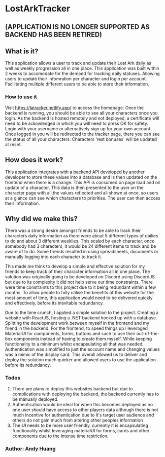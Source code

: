 # LostArkTracker 

## (APPLICATION IS NO LONGER SUPPORTED AS BACKEND HAS BEEN RETIRED)

## What is it?
This application allows a user to track and update their Lost Ark daily as well as weekly progression all in one place. This application was built within 2 weeks to accomodate for the demand for tracking daily statuses. Allowing users to update their infomration per character and login per account. Facilitating multiple different users to be able to store their information.

### How to use it
Visit https://latracker.netlify.app/ to access the homepage. Once the backend is running, you should be able to see all your characters once you login.
As the backend is hosted remotely and not deployed, a certificate will need to be ackowledged in which you will need to press OK for safety. Login with your username or alternatively sign up for your own account. Once logged in you will be redirected to the tracker page, there you can see the status of all your characters. Characters 'rest bonuses' will be updated at reset. 

## How does it work?
This application integrates with a backend API developed by another developer to store these values into a database and is then updated on the frontend when there is a change. This API is consumed on page load and on update of a character. This data is then presented to the user on the character page with all the values reflected and all shown at once, so users at a glance can see which characters to prioritise. The user can then access their information.

## Why did we make this?
There was a strong desire amongst friends to be able to track their characters daily information as there were about 5 different types of dailies to do and about 3 different weeklies. This scaled by each character, once somebody had 3 characters, it would be 24 different items to track and be aware of to do. Some friends resulted in using spreadsheets, documents or manually logging into each character to track it. 

This made me think to develop a simple and effective solution for my friends to keep track of their character information all in one place. The solution was originally going to be developed on Discord using DiscordJS but due to its complexity it did not help serve our time constraints. There were time constraints to this project due to it being redundant within a few months. To allow people to fully utilise the benefits of this website for the most amount of time, this application would need to be delivered quickly and effectively, before its inevitable redundancy. 

Due to the time crunch, I applied a simple solution to the project. Creating a website with ReactJS, hosting a .NET backend hooked up with a database. Splitting the development work between myself in the frontend and my friend in the backend. For the frontend, to speed things up I leveraged MaterialUI for components, forms, buttons and such to use their out-of-the-box components instead of having to create them myself. While keeping functionality to a minimum whilst encapsulating all that was needed. Authentication was simplified to just the account name and changing values was a mimic of the display card. This overall allowed us to deliver and deploy the solution much quicker and allowed users to use the application before its redundancy. 

### Todos
1. There are plans to deploy this websites backend but due to complications with deploying the backend, the backend currently has to be manually deployed. 
2. Authentication would be ideal for when this becomes deployed as no one user should have access to other players data although there is not much incentive for authentication due to it's target user audience and others do not gain much from altering other peoples information
3. The UI needs to be more user friendly, currently it is encapsulating functionality whilst leveraging materialUI for forms, cards and other components due to the intense time restriction.

### Author: Andy Huang

